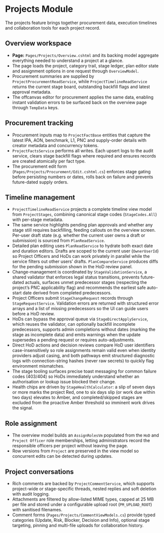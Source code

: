 # Projects Module

The projects feature brings together procurement data, execution timelines and collaboration tools for each project record.

## Overview workspace
* **Page:** `Pages/Projects/Overview.cshtml` and its backing model aggregate everything needed to understand a project at a glance.
* The page loads the project, category trail, stage ledger, plan editor state and assignment options in one request through `OverviewModel`.
* Procurement summaries are supplied by `ProjectProcurementReadService`, while `ProjectTimelineReadService` returns the current stage board, outstanding backfill flags and latest approval metadata.
* The offcanvas editor for procurement applies the same data, enabling instant validation errors to be surfaced back on the overview page through `TempData` keys.

## Procurement tracking
* Procurement inputs map to `ProjectFactBase` entities that capture the latest IPA, AON, benchmark, L1, PNC and supply-order details with creator metadata and concurrency tokens.
* `ProjectFactsService` performs all writes. Each upsert logs to the audit service, clears stage backfill flags where required and ensures records are created atomically per fact type.
* The procurement edit form (`Pages/Projects/Procurement/Edit.cshtml.cs`) enforces stage gating before persisting numbers or dates, rolls back on failure and prevents future-dated supply orders.

## Timeline management
* `ProjectTimelineReadService` projects a complete timeline view model from `ProjectStages`, combining canonical stage codes (`StageCodes.All`) with per-stage metadata.
* The same service highlights pending plan approvals and whether any stage still requires backfilling, feeding callouts on the overview screen. Per-user draft state (e.g. whether the current user owns a draft or submission) is sourced from `PlanReadService`.
* Detailed plan editing uses `PlanReadService` to hydrate both exact date and duration editors. Drafts are scoped to the current user (`OwnerUserId`) so Project Officers and HoDs can work privately in parallel while the service filters out other users’ drafts. `PlanCompareService` produces diffs for the pending submission shown in the HoD review panel.
* Change-management is coordinated by `StageValidationService`, a shared validator that enforces legal status transitions, prevents future-dated actuals, surfaces unmet predecessor stages (respecting the project’s PNC applicability flag) and recommends the earliest safe auto-start date derived from completed predecessors.
* Project Officers submit `StageChangeRequest` records through `StageRequestService`. Validation errors are returned with structured error arrays and a list of missing predecessors so the UI can guide users before a HoD review.
* HoDs can bypass the approval queue via `StageDirectApplyService`, which reuses the validator, can optionally backfill incomplete predecessors, supports admin completions without dates (marking the stage as incomplete data) and emits warnings when the update supersedes a pending request or requires auto-adjustments.
* Direct HoD actions and decision reviews compare HoD user identifiers case-insensitively so role assignments remain valid even when identity providers adjust casing, and both pathways emit structured diagnostic logs with connection-string hashes (never raw secrets) to quickly flag environment mismatches.
* The stage tooling surfaces precise toast messaging for common failure codes (403/404) so HoDs immediately understand whether an authorisation or lookup issue blocked their change.
* Health chips are driven by `StageHealthCalculator`: a slip of seven days or more marks the project Red, one to six days slip (or work due within two days) elevates to Amber, and completed/skipped stages are excluded from the proactive Amber threshold so imminent work drives the signal.

## Role assignment
* The overview model builds an `AssignRolesVm` populated from the `HoD` and `Project Officer` role memberships, letting administrators record the responsible officers per project without leaving the page.
* Row versions from `Project` are preserved in the view model so concurrent edits can be detected during updates.

## Project conversations
* Rich comments are backed by `ProjectCommentService`, which supports project-wide or stage-specific threads, nested replies and soft deletion with audit logging.
* Attachments are filtered by allow-listed MIME types, capped at 25&nbsp;MB per file and stored under a configurable upload root (`PM_UPLOAD_ROOT`) with sanitised filenames.
* Comment forms (`Pages/Projects/CommentViewModels.cs`) provide typed categories (Update, Risk, Blocker, Decision and Info), optional stage targeting, pinning and multi-file uploads for collaboration history.
